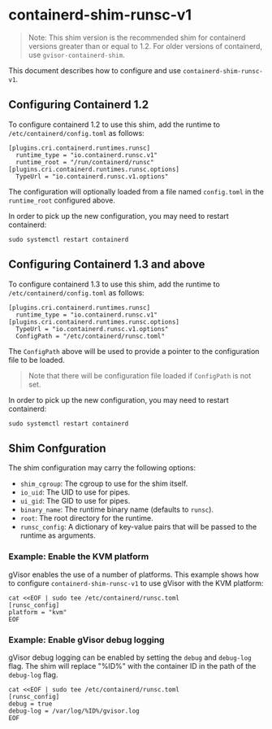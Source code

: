 # containerd-shim-runsc-v1

> Note: This shim version is the recommended shim for containerd versions
> greater than or equal to 1.2. For older versions of containerd, use
> `gvisor-containerd-shim`.

This document describes how to configure and use `containerd-shim-runsc-v1`.

## Configuring Containerd 1.2

To configure containerd 1.2 to use this shim, add the runtime to
`/etc/containerd/config.toml` as follows:

```
[plugins.cri.containerd.runtimes.runsc]
  runtime_type = "io.containerd.runsc.v1"
  runtime_root = "/run/containerd/runsc"
[plugins.cri.containerd.runtimes.runsc.options]
  TypeUrl = "io.containerd.runsc.v1.options"
```

The configuration will optionally loaded from a file named `config.toml` in the
`runtime_root` configured above.

In order to pick up the new configuration, you may need to restart containerd:

```shell
sudo systemctl restart containerd
```

## Configuring Containerd 1.3 and above

To configure containerd 1.3 to use this shim, add the runtime to
`/etc/containerd/config.toml` as follows:

```
[plugins.cri.containerd.runtimes.runsc]
  runtime_type = "io.containerd.runsc.v1"
[plugins.cri.containerd.runtimes.runsc.options]
  TypeUrl = "io.containerd.runsc.v1.options"
  ConfigPath = "/etc/containerd/runsc.toml"
```

The `ConfigPath` above will be used to provide a pointer to the configuration
file to be loaded.

> Note that there will be configuration file loaded if `ConfigPath` is not set.

In order to pick up the new configuration, you may need to restart containerd:

```shell
sudo systemctl restart containerd
```
## Shim Confguration

The shim configuration may carry the following options:

* `shim_cgroup`: The cgroup to use for the shim itself.
* `io_uid`: The UID to use for pipes.
* `ui_gid`: The GID to use for pipes.
* `binary_name`: The runtime binary name (defaults to `runsc`).
* `root`: The root directory for the runtime.
* `runsc_config`: A dictionary of key-value pairs that will be passed to the
  runtime as arguments.

### Example: Enable the KVM platform

gVisor enables the use of a number of platforms. This example shows how to
configure `containerd-shim-runsc-v1` to use gVisor with the KVM platform:

```shell
cat <<EOF | sudo tee /etc/containerd/runsc.toml
[runsc_config]
platform = "kvm"
EOF
```

### Example: Enable gVisor debug logging

gVisor debug logging can be enabled by setting the `debug` and `debug-log` flag.
The shim will replace "%ID%" with the container ID in the path of the
`debug-log` flag.

```shell
cat <<EOF | sudo tee /etc/containerd/runsc.toml
[runsc_config]
debug = true
debug-log = /var/log/%ID%/gvisor.log
EOF
```
